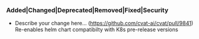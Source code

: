 ### Added|Changed|Deprecated|Removed|Fixed|Security <!-- pick one -->

- Describe your change here... 
(<https://github.com/cvat-ai/cvat/pull/9841>)
Re-enables helm chart compatibilty with K8s pre-release versions
